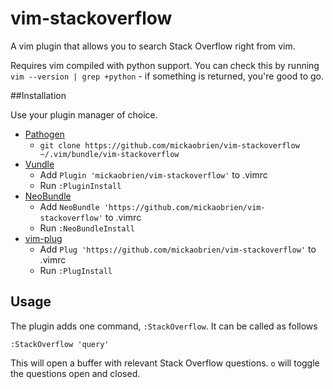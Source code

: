 # vim-stackoverflow

A vim plugin that allows you to search Stack Overflow right from vim.

Requires vim compiled with python support. You can check this by running ``vim
--version | grep +python`` - if something is returned, you're good to go.

##Installation

Use your plugin manager of choice.

- [Pathogen](https://github.com/tpope/vim-pathogen)
  - `git clone https://github.com/mickaobrien/vim-stackoverflow ~/.vim/bundle/vim-stackoverflow`
- [Vundle](https://github.com/gmarik/vundle)
  - Add `Plugin 'mickaobrien/vim-stackoverflow'` to .vimrc
  - Run `:PluginInstall`
- [NeoBundle](https://github.com/Shougo/neobundle.vim)
  - Add `NeoBundle 'https://github.com/mickaobrien/vim-stackoverflow'` to .vimrc
  - Run `:NeoBundleInstall`
- [vim-plug](https://github.com/junegunn/vim-plug)
  - Add `Plug 'https://github.com/mickaobrien/vim-stackoverflow'` to .vimrc
  - Run `:PlugInstall`

## Usage
The plugin adds one command, ``:StackOverflow``. It can be called as follows

``:StackOverflow 'query'``

This will open a buffer with relevant Stack Overflow questions. ``o`` will
toggle the questions open and closed.
